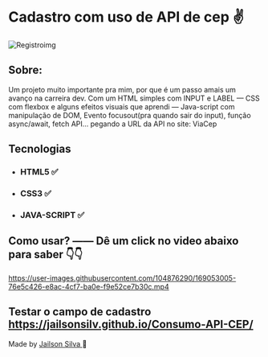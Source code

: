 # Cadastro com uso de API de cep ✌

![Registroimg](https://user-images.githubusercontent.com/104876290/169047077-59f10f35-d1fa-42aa-be35-9de108cf0d0b.png)

## Sobre:
<P> 
  Um projeto muito importante pra mim, por que é um passo amais um avanço na carreira dev.
 Com um HTML simples com INPUT e LABEL — CSS com flexbox e alguns efeitos visuais que aprendi — Java-script com manipulação de DOM, Evento focusout(pra quando sair do input), função async/await, fetch API… pegando a URL da API no site: ViaCep
</P>

## Tecnologias
* ### HTML5 ✅
* ### CSS3 ✅
* ### JAVA-SCRIPT ✅


## Como usar? —— Dê um click no video abaixo para saber 👇👇
https://user-images.githubusercontent.com/104876290/169053005-76e5c426-e8ac-4cf7-ba0e-f9e52ce7b30c.mp4

## Testar o campo de cadastro  https://jailsonsilv.github.io/Consumo-API-CEP/

Made by <a href="https://www.linkedin.com/in/jailsondev-front-end/"> Jailson Silva </a> 🎯
